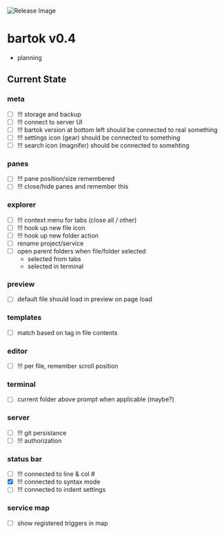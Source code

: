 ![Release Image](https://images7.alphacoders.com/905/thumb-1920-905114.png)
<!-- no-select -->

# bartok v0.4
  - planning

## Current State

### meta
  - [ ] !!! storage and backup
  - [ ] !!! connect to server UI
  - [ ] !!! bartok version at bottom left should be connected to real something
  - [ ] !!! settings icon (gear) should be connected to something
  - [ ] !!! search icon (magnifer) should be connected to somehting

### panes
  - [ ] !!! pane position/size remembered
  - [ ] !!! close/hide panes and remember this

### explorer
  - [ ] !!! context menu for tabs (close all / other)
  - [ ] !!! hook up new file icon
  - [ ] !!! hook up new folder action
  - [ ] rename project/service
  - [ ] open parent folders when file/folder selected
    - selected from tabs
    - selected in terminal
    
### preview
  - [ ] default file should load in preview on page load

### templates
  - [ ] match based on tag in file contents

### editor
  - [ ] !!! per file, remember scroll position

### terminal
  - [ ] current folder above prompt when applicable (maybe?)

### server
  - [ ] !!! git persistance
  - [ ] !!! authorization

### status bar
  - [ ] !!! connected to line & col #
  - [X] !!! connected to syntax mode
  - [ ] !!! connected to indent settings

### service map
  - [ ] show registered triggers in map
  
  
